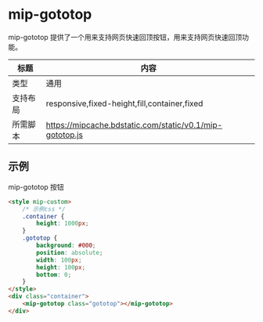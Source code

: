 # mip-gototop

mip-gototop 提供了一个用来支持网页快速回顶按钮，用来支持网页快速回顶功能。

标题|内容
----|----
类型|通用
支持布局|responsive,fixed-height,fill,container,fixed
所需脚本|https://mipcache.bdstatic.com/static/v0.1/mip-gototop.js

## 示例

mip-gototop 按钮

```html
<style mip-custom>
    /* 示例css */
    .container {
        height: 1000px;
    }
    .gototop {
        background: #000;
        position: absolute;
        width: 100px;
        height: 100px;
        bottom: 0;
    }
</style>
<div class="container">
    <mip-gototop class="gototop"></mip-gototop>
</div>
```
